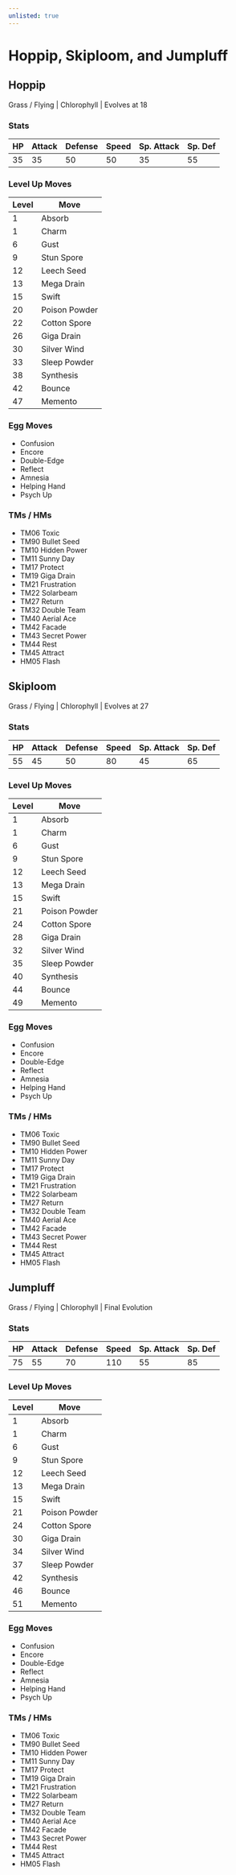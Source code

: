 ```yaml
---
unlisted: true
---
```

# Hoppip, Skiploom, and Jumpluff

## Hoppip
Grass / Flying | Chlorophyll | Evolves at 18

### Stats
| HP | Attack | Defense | Speed | Sp. Attack | Sp. Def |
|---|---|---|---|---|---|
| 35 | 35 | 50 | 50 | 35 | 55 |

### Level Up Moves
| Level | Move |
|---|---|
| 1 | Absorb |
| 1 | Charm |
| 6 | Gust |
| 9 | Stun Spore |
| 12 | Leech Seed |
| 13 | Mega Drain |
| 15 | Swift |
| 20 | Poison Powder |
| 22 | Cotton Spore |
| 26 | Giga Drain |
| 30 | Silver Wind |
| 33 | Sleep Powder |
| 38 | Synthesis |
| 42 | Bounce |
| 47 | Memento |

### Egg Moves
 - Confusion
 - Encore
 - Double-Edge
 - Reflect
 - Amnesia
 - Helping Hand
 - Psych Up

### TMs / HMs
 - TM06 Toxic
 - TM90 Bullet Seed
 - TM10 Hidden Power
 - TM11 Sunny Day
 - TM17 Protect
 - TM19 Giga Drain
 - TM21 Frustration
 - TM22 Solarbeam
 - TM27 Return
 - TM32 Double Team
 - TM40 Aerial Ace
 - TM42 Facade
 - TM43 Secret Power
 - TM44 Rest
 - TM45 Attract
 - HM05 Flash

## Skiploom
Grass / Flying | Chlorophyll | Evolves at 27

### Stats
| HP | Attack | Defense | Speed | Sp. Attack | Sp. Def |
|---|---|---|---|---|---|
| 55 | 45 | 50 | 80 | 45 | 65 |

### Level Up Moves
| Level | Move |
|---|---|
| 1 | Absorb |
| 1 | Charm |
| 6 | Gust |
| 9 | Stun Spore |
| 12 | Leech Seed |
| 13 | Mega Drain |
| 15 | Swift |
| 21 | Poison Powder |
| 24 | Cotton Spore |
| 28 | Giga Drain |
| 32 | Silver Wind |
| 35 | Sleep Powder |
| 40 | Synthesis |
| 44 | Bounce |
| 49 | Memento |

### Egg Moves
 - Confusion
 - Encore
 - Double-Edge
 - Reflect
 - Amnesia
 - Helping Hand
 - Psych Up

### TMs / HMs
 - TM06 Toxic
 - TM90 Bullet Seed
 - TM10 Hidden Power
 - TM11 Sunny Day
 - TM17 Protect
 - TM19 Giga Drain
 - TM21 Frustration
 - TM22 Solarbeam
 - TM27 Return
 - TM32 Double Team
 - TM40 Aerial Ace
 - TM42 Facade
 - TM43 Secret Power
 - TM44 Rest
 - TM45 Attract
 - HM05 Flash

## Jumpluff
Grass / Flying | Chlorophyll | Final Evolution

### Stats
| HP | Attack | Defense | Speed | Sp. Attack | Sp. Def |
|---|---|---|---|---|---|
| 75 | 55 | 70 | 110 | 55 | 85 |

### Level Up Moves
| Level | Move |
|---|---|
| 1 | Absorb |
| 1 | Charm |
| 6 | Gust |
| 9 | Stun Spore |
| 12 | Leech Seed |
| 13 | Mega Drain |
| 15 | Swift |
| 21 | Poison Powder |
| 24 | Cotton Spore |
| 30 | Giga Drain |
| 34 | Silver Wind |
| 37 | Sleep Powder |
| 42 | Synthesis |
| 46 | Bounce |
| 51 | Memento |

### Egg Moves
 - Confusion
 - Encore
 - Double-Edge
 - Reflect
 - Amnesia
 - Helping Hand
 - Psych Up

### TMs / HMs
 - TM06 Toxic
 - TM90 Bullet Seed
 - TM10 Hidden Power
 - TM11 Sunny Day
 - TM17 Protect
 - TM19 Giga Drain
 - TM21 Frustration
 - TM22 Solarbeam
 - TM27 Return
 - TM32 Double Team
 - TM40 Aerial Ace
 - TM42 Facade
 - TM43 Secret Power
 - TM44 Rest
 - TM45 Attract
 - HM05 Flash